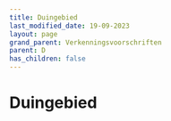 ```yaml
---
title: Duingebied
last_modified_date: 19-09-2023
layout: page
grand_parent: Verkenningsvoorschriften
parent: D
has_children: false
---
```


Duingebied
==========

